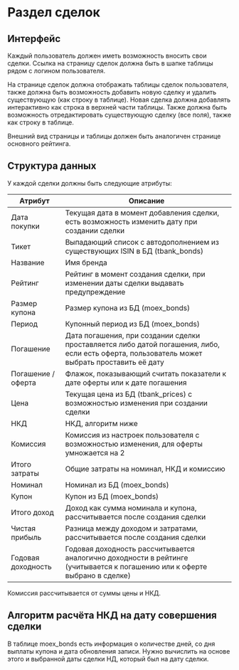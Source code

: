 # Раздел сделок

## Интерфейс

Каждый пользователь должен иметь возможность вносить свои сделки. Ссылка на страницу сделок должна быть в шапке таблицы рядом с логином пользователя.

На странице сделок должна отображать таблицы сделок пользователя, также должна быть возможность добавить новую сделку и удалить существующую (как строку в таблице).
Новая сделка должна добавлять интерактивно как строка в верхней части таблицы. Также должна быть возможность отредактировать существующую сделку (все поля), также как строку в таблице.

Внешний вид страницы и таблицы должен быть аналогичен странице основного рейтинга.

## Структура данных

У каждой сделки должны быть следующие атрибуты:

| Атрибут            | Описание                                                                                                                                      |
|--------------------|-----------------------------------------------------------------------------------------------------------------------------------------------|
| Дата покупки       | Текущая дата в момент добавления сделки, есть возможность изменить дату при создании сделки                                                   |
| Тикет              | Выпадающий список с автодополнением из существующих ISIN в БД (tbank_bonds)                                                                   |
| Название           | Имя бренда                                                                                                                                    |
| Рейтинг            | Рейтинг в момент создания сделки, при изменении даты сделки выдавать предупреждение                                                           |
| Размер купона      | Размер купона из БД (moex_bonds)                                                                                                              |
| Период             | Купонный период из БД (moex_bonds)                                                                                                            |                                                                      |
| Погашение          | Дата погашения, при создании сделки проставляется либо датой погашения, либо, если есть оферта, пользователь может выбрать проставить её дату |
| Погашение / оферта | Флажок, показывающий считать показатели к дате оферты или к дате погашения                                                                    |
| Цена               | Текущая цена из БД (tbank_prices) с возможностью изменения при создании сделки                                                                |
| НКД                | НКД, алгоритм ниже                                                                                                                            |
| Комиссия           | Комиссия из настроек пользователя с возможностью изменения, для оферты умножается на 2                                                        |
| Итого затраты      | Общие затраты на номинал, НКД и комиссию                                                                                                      |
| Номинал            | Номинал из БД (moex_bonds)                                                                                                                    |
| Купон              | Купон из БД (moex_bonds)                                                                                                                      |
| Итого доход        | Доход как сумма номинала и купона, рассчитывается после создания сделки                                                                       |
| Чистая прибыль     | Разница между доходом и затратами, рассчитывается после создания сделки                                                                       |
| Годовая доходность | Годовая доходность рассчитывается аналогично доходности в рейтинге (учитывается к погашению или к оферте выбрано в сделке)                    |

Комиссия рассчитывается от суммы цены и НКД.

## Алгоритм расчёта НКД на дату совершения сделки

В таблице moex_bonds есть информация о количестве дней, со дня выплаты купона и дата обновления записи.
Нужно вычислить на основе этого и выбранной даты сделки НД, который был на дату сделки.
